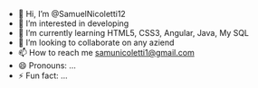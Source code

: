 - 👋 Hi, I’m @SamuelNicoletti12
- 👀 I’m interested in developing
- 🌱 I’m currently learning HTML5, CSS3, Angular, Java, My SQL
- 💞️ I’m looking to collaborate on any aziend
- 📫 How to reach me samunicoletti1@gmail.com
- 😄 Pronouns: ...
- ⚡ Fun fact: ...

<!---
SamuelNicoletti12/SamuelNicoletti12 is a ✨ special ✨ repository because its `README.md` (this file) appears on your GitHub profile.
You can click the Preview link to take a look at your changes.
--->
